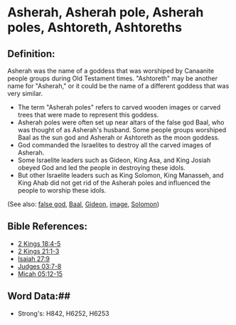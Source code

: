 # Asherah, Asherah pole, Asherah poles, Ashtoreth, Ashtoreths #

## Definition: ##

Asherah was the name of a goddess that was worshiped by Canaanite people groups during Old Testament times. "Ashtoreth" may be another name for "Asherah," or it could be the name of a different goddess that was very similar.

* The term "Asherah poles" refers to carved wooden images or carved trees that were made to represent this goddess.
* Asherah poles were often set up near altars of the false god Baal, who was thought of as Asherah's husband. Some people groups worshiped Baal as the sun god and Asherah or Ashtoreth as the moon goddess.
* God commanded the Israelites to destroy all the carved images of Asherah.
* Some Israelite leaders such as Gideon, King Asa, and King Josiah obeyed God and led the people in destroying these idols.
* But other Israelite leaders such as King Solomon, King Manasseh, and King Ahab did not get rid of the Asherah poles and influenced the people to worship these idols.

(See also: [false god](../kt/falsegod.md), [Baal](baal.md), [Gideon](gideon.md), [image](../other/image.md), [Solomon](solomon.md))

## Bible References: ##

* [2 Kings 18:4-5](rc://en/tn/help/2ki/18/04)
* [2 Kings 21:1-3](rc://en/tn/help/2ki/21/01)
* [Isaiah 27:9](rc://en/tn/help/isa/27/09)
* [Judges 03:7-8](rc://en/tn/help/jdg/03/07)
* [Micah 05:12-15](rc://en/tn/help/mic/05/12)

## Word Data:##

* Strong's: H842, H6252, H6253
